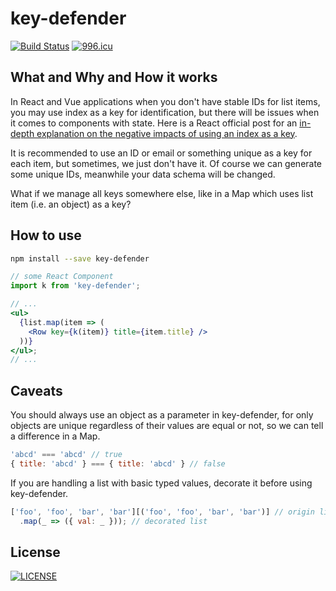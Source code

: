 # key-defender

[![Build Status](https://travis-ci.org/oychao/key-defender.svg?branch=master)](https://travis-ci.org/oychao/key-defender) [![996.icu](https://img.shields.io/badge/link-996.icu-red.svg)](https://996.icu)

## What and Why and How it works

In React and Vue applications when you don't have stable IDs for list items, you may use index as a key for identification, but there will be issues when it comes to components with state. Here is a React official post for an [in-depth explanation on the negative impacts of using an index as a key][1].

It is recommended to use an ID or email or something unique as a key for each item, but sometimes, we just don't have it. Of course we can generate some unique IDs, meanwhile your data schema will be changed.

What if we manage all keys somewhere else, like in a Map which uses list item (i.e. an object) as a key?

## How to use

```bash
npm install --save key-defender
```

```jsx
// some React Component
import k from 'key-defender';

// ...
<ul>
  {list.map(item => (
    <Row key={k(item)} title={item.title} />
  ))}
</ul>;
// ...
```

## Caveats

You should always use an object as a parameter in key-defender, for only objects are unique regardless of their values are equal or not, so we can tell a difference in a Map.

```javascript
'abcd' === 'abcd' // true
{ title: 'abcd' } === { title: 'abcd' } // false
```

If you are handling a list with basic typed values, decorate it before using key-defender.

```javascript
['foo', 'foo', 'bar', 'bar'][('foo', 'foo', 'bar', 'bar')] // origin list
  .map(_ => ({ val: _ })); // decorated list
```

## License

[![LICENSE](https://img.shields.io/badge/license-Anti%20996-blue.svg)](https://github.com/996icu/996.ICU/blob/master/LICENSE)

[1]: https://medium.com/@robinpokorny/index-as-a-key-is-an-anti-pattern-e0349aece318
